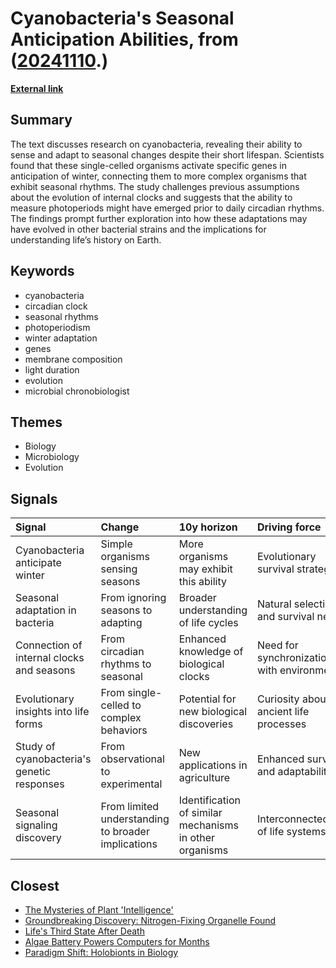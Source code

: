 # __Cyanobacteria's Seasonal Anticipation Abilities__, from ([20241110](https://kghosh.substack.com/p/20241110).)

__[External link](https://www.quantamagazine.org/even-a-single-bacterial-cell-can-sense-the-seasons-changing-20241011/?utm_medium=newsletter&_bhlid=250f415d3327af41d71d30e3af3fd6f9933f1d74)__



## Summary

The text discusses research on cyanobacteria, revealing their ability to sense and adapt to seasonal changes despite their short lifespan. Scientists found that these single-celled organisms activate specific genes in anticipation of winter, connecting them to more complex organisms that exhibit seasonal rhythms. The study challenges previous assumptions about the evolution of internal clocks and suggests that the ability to measure photoperiods might have emerged prior to daily circadian rhythms. The findings prompt further exploration into how these adaptations may have evolved in other bacterial strains and the implications for understanding life’s history on Earth.

## Keywords

* cyanobacteria
* circadian clock
* seasonal rhythms
* photoperiodism
* winter adaptation
* genes
* membrane composition
* light duration
* evolution
* microbial chronobiologist

## Themes

* Biology
* Microbiology
* Evolution

## Signals

| Signal                                     | Change                                             | 10y horizon                                             | Driving force                             |
|:-------------------------------------------|:---------------------------------------------------|:--------------------------------------------------------|:------------------------------------------|
| Cyanobacteria anticipate winter            | Simple organisms sensing seasons                   | More organisms may exhibit this ability                 | Evolutionary survival strategies          |
| Seasonal adaptation in bacteria            | From ignoring seasons to adapting                  | Broader understanding of life cycles                    | Natural selection and survival needs      |
| Connection of internal clocks and seasons  | From circadian rhythms to seasonal                 | Enhanced knowledge of biological clocks                 | Need for synchronization with environment |
| Evolutionary insights into life forms      | From single-celled to complex behaviors            | Potential for new biological discoveries                | Curiosity about ancient life processes    |
| Study of cyanobacteria's genetic responses | From observational to experimental                 | New applications in agriculture                         | Enhanced survival and adaptability        |
| Seasonal signaling discovery               | From limited understanding to broader implications | Identification of similar mechanisms in other organisms | Interconnectedness of life systems        |

## Closest

* [The Mysteries of Plant 'Intelligence'](f74c8517506f8ed8387d0a7e38f56cbe)
* [Groundbreaking Discovery: Nitrogen-Fixing Organelle Found](9f00ee6c0fa7280f85d942d042ca60b0)
* [Life's Third State After Death](cfcaabbdc9d897df1ef57760b5b41220)
* [Algae Battery Powers Computers for Months](9559f29e7d2ffd92fae98e95a62d0169)
* [Paradigm Shift: Holobionts in Biology](99e803820e0c09fbc3163a5a26ff49bb)